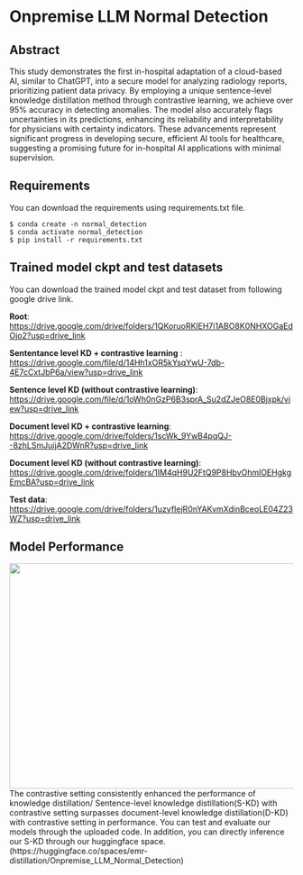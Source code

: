 # Onpremise LLM Normal Detection

## Abstract
This study demonstrates the first in-hospital adaptation of a cloud-based AI, similar to ChatGPT, into
a secure model for analyzing radiology reports, prioritizing patient data privacy. By employing a unique
sentence-level knowledge distillation method through contrastive learning, we achieve over 95% accuracy in
detecting anomalies. The model also accurately flags uncertainties in its predictions, enhancing its reliability
and interpretability for physicians with certainty indicators. These advancements represent significant
progress in developing secure, efficient AI tools for healthcare, suggesting a promising future for in-hospital
AI applications with minimal supervision.

## Requirements
You can download the requirements using requirements.txt file.

<pre><code>$ conda create -n normal_detection
$ conda activate normal_detection
$ pip install -r requirements.txt
</code></pre>

## Trained model ckpt and test datasets
You can download the trained model ckpt and test dataset from following google drive link.

**Root**: https://drive.google.com/drive/folders/1QKoruoRKlEH7i1ABO8K0NHXOGaEdOjo2?usp=drive_link

**Sententance level KD + contrastive learning** : https://drive.google.com/file/d/14Hh1xOR5kYsqYwU-7db-4E7cCxtJbP6a/view?usp=drive_link

**Sentence level KD (without contrastive learning)**: https://drive.google.com/file/d/1oWh0nGzP6B3sprA_Su2dZJeO8E0Bjxpk/view?usp=drive_link

**Document level KD + contrastive learning**: https://drive.google.com/drive/folders/1scWk_9YwB4pqQJ--8zhLSmJuijA2DWnR?usp=drive_link

**Document level KD (without contrastive learning)**: https://drive.google.com/drive/folders/1IM4qH9U2FtQ9P8HbvOhmlOEHgkgEmcBA?usp=drive_link

**Test data**: https://drive.google.com/drive/folders/1uzyfIejR0nYAKvmXdinBceoLE04Z23WZ?usp=drive_link

## Model Performance
<img src="https://github.com/emr-distillation/emr-distillation/assets/160422103/2229f165-2b5f-4def-b811-5c44701f4d2f" width="800" height="400">
The contrastive setting consistently enhanced the performance of knowledge distillation/
Sentence-level knowledge distillation(S-KD) with contrastive setting surpasses document-level knowledge distillation(D-KD) with contrastive setting in performance.
You can test and evaluate our models through the uploaded code.
In addition, you can directly inference our S-KD through our huggingface space.(https://huggingface.co/spaces/emr-distillation/Onpremise_LLM_Normal_Detection)
